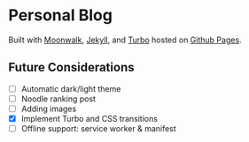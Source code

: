 # Personal Blog

Built with [Moonwalk](https://github.com/abhinavs/moonwalk/), [Jekyll](https://github.com/jekyll/jekyll), and [Turbo](https://github.com/hotwired/turbo) hosted on [Github Pages](https://pages.github.com).


## Future Considerations
- [ ] Automatic dark/light theme
- [ ] Noodle ranking post
- [ ] Adding images
- [X] Implement Turbo and CSS transitions
- [ ] Offline support: service worker & manifest